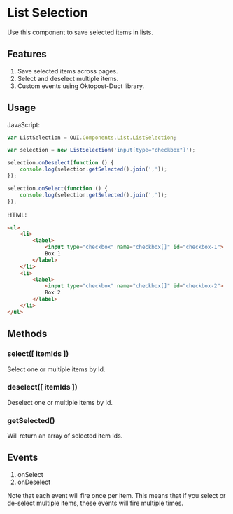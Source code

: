 # List Selection
Use this component to save selected items in lists.

## Features
1. Save selected items across pages.
2. Select and deselect multiple items.
3. Custom events using Oktopost-Duct library.

## Usage

JavaScript:
```JavaScript
var ListSelection = OUI.Components.List.ListSelection;

var selection = new ListSelection('input[type="checkbox"]');

selection.onDeselect(function () {
	console.log(selection.getSelected().join(','));
});

selection.onSelect(function () {
	console.log(selection.getSelected().join(','));
});
```

HTML:
```HTML
<ul>
	<li>
		<label>
			<input type="checkbox" name="checkbox[]" id="checkbox-1">
			Box 1
		</label>
	</li>
	<li>
		<label>
			<input type="checkbox" name="checkbox[]" id="checkbox-2">
			Box 2
		</label>
	</li>
</ul>
```

## Methods
### select([ itemIds ])
Select one or multiple items by Id.

### deselect([ itemIds ])
Deselect one or multiple items by Id.

### getSelected()
Will return an array of selected item Ids.

## Events

1. onSelect
2. onDeselect

Note that each event will fire once per item. This means that if you select or de-select multiple items, these events will fire multiple times.